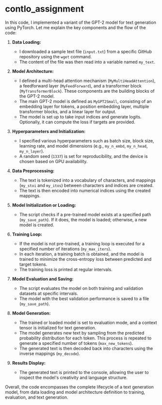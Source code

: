 # contlo_assignment

In this code, I implemented a variant of the GPT-2 model for text generation using PyTorch. Let me explain the key components and the flow of the code:

1. **Data Loading:**
   - I downloaded a sample text file (`input.txt`) from a specific GitHub repository using the `wget` command.
   - The content of the file was then read into a variable named `my_text`.

2. **Model Architecture:**
   - I defined a multi-head attention mechanism (`MyMultiHeadAttention`), a feedforward layer (`MyFeedForward`), and a transformer block (`MyTransformerBlock`). These components are the building blocks of the GPT-2 model.
   - The main GPT-2 model is defined as `MyGPT2Small`, consisting of an embedding layer for tokens, a position embedding layer, multiple transformer blocks, and a linear layer for output.
   - The model is set up to take input indices and generate logits. Optionally, it can compute the loss if targets are provided.

3. **Hyperparameters and Initialization:**
   - I specified various hyperparameters such as batch size, block size, learning rate, and model dimensions (e.g., `my_n_embd`, `my_n_head`, `my_n_layer`).
   - A random seed (`1337`) is set for reproducibility, and the device is chosen based on GPU availability.

4. **Data Preprocessing:**
   - The text is tokenized into a vocabulary of characters, and mappings (`my_stoi` and `my_itos`) between characters and indices are created.
   - The text is then encoded into numerical indices using the created mappings.

5. **Model Initialization or Loading:**
   - The script checks if a pre-trained model exists at a specified path (`my_save_path`). If it does, the model is loaded; otherwise, a new model is created.

6. **Training Loop:**
   - If the model is not pre-trained, a training loop is executed for a specified number of iterations (`my_max_iters`).
   - In each iteration, a training batch is obtained, and the model is trained to minimize the cross-entropy loss between predicted and target tokens.
   - The training loss is printed at regular intervals.

7. **Model Evaluation and Saving:**
   - The script evaluates the model on both training and validation datasets at specific intervals.
   - The model with the best validation performance is saved to a file (`my_save_path`).

8. **Model Generation:**
   - The trained or loaded model is set to evaluation mode, and a context tensor is initialized for text generation.
   - The model generates new text by sampling from the predicted probability distribution for each token. This process is repeated to generate a specified number of tokens (`max_new_tokens`).
   - The generated text is then decoded back into characters using the inverse mappings (`my_decode`).

9. **Results Display:**
   - The generated text is printed to the console, allowing the user to inspect the model's creativity and language structure.

Overall, the code encompasses the complete lifecycle of a text generation model, from data loading and model architecture definition to training, evaluation, and text generation.
